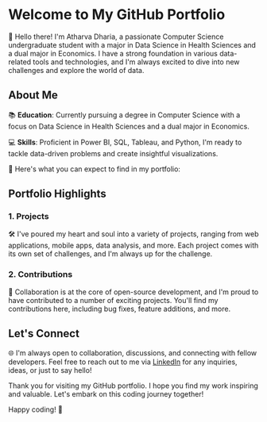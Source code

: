 # Welcome to My GitHub Portfolio

👋 Hello there! I'm Atharva Dharia, a passionate Computer Science undergraduate student with a major in Data Science in Health Sciences and a dual major in Economics. I have a strong foundation in various data-related tools and technologies, and I'm always excited to dive into new challenges and explore the world of data.

## About Me

  📚 **Education**: Currently pursuing a degree in Computer Science with a focus on Data Science in Health Sciences and a dual major in Economics.

  💻 **Skills**: Proficient in Power BI, SQL, Tableau, and Python, I'm ready to tackle data-driven problems and create insightful visualizations.

🌟 Here's what you can expect to find in my portfolio:

## Portfolio Highlights

### 1. Projects

🛠️ I've poured my heart and soul into a variety of projects, ranging from web applications, mobile apps, data analysis, and more. Each project comes with its own set of challenges, and I'm always up for the challenge.

### 2. Contributions

🤝 Collaboration is at the core of open-source development, and I'm proud to have contributed to a number of exciting projects. You'll find my contributions here, including bug fixes, feature additions, and more.

## Let's Connect

  🌐 I'm always open to collaboration, discussions, and connecting with fellow developers. Feel free to reach out to me via [LinkedIn](https://www.linkedin.com/in/atharva-dharia07/) for any inquiries, ideas, or just to say hello!

Thank you for visiting my GitHub portfolio. I hope you find my work inspiring and valuable. Let's embark on this coding journey together!

Happy coding! 🚀
